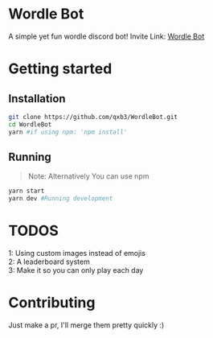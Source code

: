 # Wordle Bot

A simple yet fun wordle discord bot!
Invite Link: [Wordle Bot](https://discord.com/api/oauth2/authorize?client_id=940082404968767509&permissions=706624&scope=bot%20applications.commands)

# Getting started

## Installation
```bash
git clone https://github.com/qxb3/WordleBot.git
cd WordleBot
yarn #if using npm: 'npm install'
```

## Running

> Note: Alternatively You can use npm

```bash
yarn start
yarn dev #Running development
```

# TODOS
1: Using custom images instead of emojis<br>
2: A leaderboard system<br>
3: Make it so you can only play each day<br>

# Contributing
Just make a pr, I'll merge them pretty quickly :)
